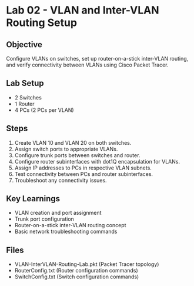 # Lab 02 - VLAN and Inter-VLAN Routing Setup

## Objective
Configure VLANs on switches, set up router-on-a-stick inter-VLAN routing, and verify connectivity between VLANs using Cisco Packet Tracer.

## Lab Setup
- 2 Switches
- 1 Router
- 4 PCs (2 PCs per VLAN)

## Steps
1. Create VLAN 10 and VLAN 20 on both switches.
2. Assign switch ports to appropriate VLANs.
3. Configure trunk ports between switches and router.
4. Configure router subinterfaces with dot1Q encapsulation for VLANs.
5. Assign IP addresses to PCs in respective VLAN subnets.
6. Test connectivity between PCs and router subinterfaces.
7. Troubleshoot any connectivity issues.

## Key Learnings
- VLAN creation and port assignment
- Trunk port configuration
- Router-on-a-stick inter-VLAN routing concept
- Basic network troubleshooting commands

## Files
- VLAN-InterVLAN-Routing-Lab.pkt (Packet Tracer topology)
- RouterConfig.txt (Router configuration commands)
- SwitchConfig.txt (Switch configuration commands)
